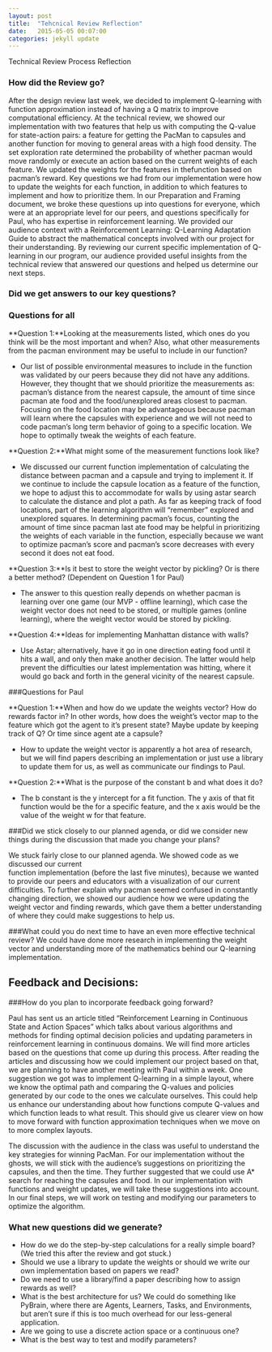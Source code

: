 ```yaml
---
layout: post
title:  "Tehcnical Review Reflection"
date:   2015-05-05 00:07:00
categories: jekyll update
---
```


 Technical Review Process Reflection

### How did the Review go?

After the design review last week, we decided to implement Q-learning with function approximation instead of having a Q matrix to improve computational efficiency. At the technical review, we showed our implementation with two features that help us with computing the Q-value for state-action pairs: a feature for getting the PacMan to capsules and another function for moving to general areas with a high food density. The set exploration rate determined the probability of whether pacman would move randomly or execute an action based on the current weights of each feature. We updated the weights for the features in thefunction based on pacman’s reward. Key questions we had from our implementation were how to update the  weights for each function, in addition to which features to implement and how to prioritize them. In our Preparation and Framing document, we broke these questions up into questions for everyone, which were at an appropriate level for our peers, and questions specifically for Paul, who has expertise in reinforcement learning. 
We provided our audience context with a Reinforcement Learning: Q-Learning Adaptation Guide to abstract the mathematical concepts involved with our project for their understanding. By reviewing our current specific implementation of Q-learning in our program, our audience provided useful insights from the technical review that answered our questions and helped us determine our next steps.

### Did we get answers to our key questions?
### Questions for all
**Question 1:**Looking at the measurements listed, which ones do you think will be the most important and when? Also, what other measurements from the pacman environment may be useful to include in our function?
* Our list of possible environmental measures to include in the function was validated by our peers because they did not have any additions. However, they thought that we should prioritize the measurements as: pacman’s distance from the nearest capsule, the amount of time since pacman ate food and the food/unexplored areas closest to pacman. Focusing on the food location may be advantageous because pacman will learn where the capsules with experience and we will not need to code pacman’s long term behavior of going to a specific location. We hope to optimally tweak the weights of each feature. 

**Question 2:**What might some of the measurement functions look like?
* We discussed our current  function implementation of calculating the distance between pacman and a capsule and trying to implement it. If we continue to include the capsule location as a feature of the  function, we hope to adjust this to accommodate for walls by using astar search to calculate the distance and plot a path. As far as keeping track of food locations, part of the learning algorithm will “remember” explored and unexplored squares. In determining pacman’s focus, counting the amount of time since pacman last ate food may be helpful in prioritizing the weights of each variable in the  function, especially because we want to optimize pacman’s score and pacman’s score decreases with every second it does not eat food.

**Question 3:**Is it best to store the weight vector by pickling? Or is there a better method? (Dependent on Question 1 for Paul)
* The answer to this question really depends on whether pacman is learning over one game (our MVP - offline learning), which case the weight vector does not need to be stored, or multiple games (online learning), where the weight vector would be stored by pickling. 

**Question 4:**Ideas for implementing Manhattan distance with walls?
* Use Astar; alternatively, have it go in one direction eating food until it hits a wall, and only then make another decision. The latter would help prevent the difficulties our latest implementation was hitting, where it would go back and forth in the general vicinity of the nearest capsule.

###Questions for Paul

**Question 1:**When and how do we  update the weights vector? How do rewards factor in? In other words, how does the weight’s vector map to the feature which got the agent to it’s present state? Maybe update by keeping track of Q? Or time since agent ate a capsule?
* How to update the weight vector is apparently a hot area of research, but we will find papers describing an implementation or just use a library to update them for us, as well as communicate our findings to Paul.
 
**Question 2:**What is the purpose  of the constant b and what does it do?
* The b constant is the y intercept for a fit function. The y axis of that fit function would be the for a specific feature, and the x axis would be the value of the weight w for that feature. 


###Did we stick closely to our planned agenda, or did we consider new things during the discussion that made you change your plans?

We stuck fairly close to our planned agenda. We showed code as we discussed our current  
function implementation (before the last five minutes), because we wanted to provide our peers and educators with a visualization of our current difficulties. To further explain why pacman seemed confused in constantly changing direction, we showed our audience how we were updating the weight vector and finding rewards, which gave them a better understanding of where they could make suggestions to help us. 

###What could you do next time to have an even more effective technical review?
We could have done more research in implementing the weight vector and understanding more of the mathematics behind our Q-learning implementation. 


## Feedback and Decisions:
###How do you plan to incorporate feedback going forward?


Paul has sent us an article titled “Reinforcement Learning in Continuous State and Action Spaces” which talks about various algorithms and methods for finding optimal decision policies and updating parameters in reinforcement learning in continuous domains. We will find more articles based on the questions that come up during this process. After reading the articles and discussing how we could implement our project based on that, we are planning to have another meeting with Paul within a week.
One suggestion we got was to implement Q-learning in a simple layout, where we know the optimal path and comparing the Q-values and policies generated by our code to the ones we calculate ourselves. This could help us enhance our understanding about how functions compute Q-values and which function leads to what result. This should give us clearer view on how to move forward with function approximation techniques when we move on to more complex layouts.

The discussion with the audience in the class was useful to understand the key strategies for winning PacMan. For our implementation without the ghosts, we will stick with the audience’s suggestions on prioritizing the capsules, and then the time. They further suggested that we could use A* search for reaching the capsules and food. In our implementation with functions and weight updates, we will take these suggestions into account. In our final steps, we will work on testing and modifying our parameters to optimize the algorithm. 


### What new questions did we generate?
* How do we do the step-by-step calculations for a really simple board? (We tried this after the review and got stuck.)
* Should we use a library to update the weights or should we write our own implementation based on papers we read?
* Do we need to use a library/find a paper describing how to assign rewards as well? 
* What is the best architecture for us? We could do something like PyBrain, where there are Agents, Learners, Tasks, and Environments, but aren’t sure if this is too much overhead for our less-general application.
* Are we going to use a discrete action space or a continuous one?
* What is the best way to test and modify parameters?

